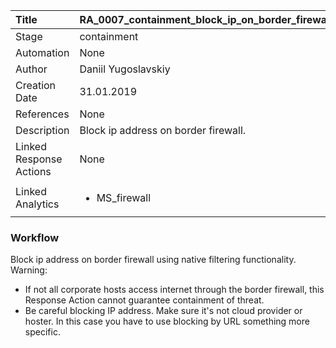 | Title          | RA_0007_containment_block_ip_on_border_firewall                                                                                                      |
|:---------------|:-----------------------------------------------------------------------------------------------------------------|
| Stage    | containment                                                            |
| Automation | None |
| Author    | Daniil Yugoslavskiy                                                          |
| Creation Date    | 31.01.2019                                            |
| References     | None                                  |
| Description    | Block ip address on border firewall.                                                               |
| Linked Response Actions | None |
| Linked Analytics |<ul><li>MS_firewall</li></ul> |


### Workflow

Block ip address on border firewall using native filtering functionality.
Warning: 
- If not all corporate hosts access internet through the border firewall, this Response Action cannot guarantee containment of threat.
- Be careful blocking IP address. Make sure it's not cloud provider or hoster. In this case you have to use blocking by URL something more specific.
